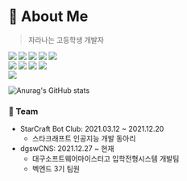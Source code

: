 # 🌱 About Me
> 자라나는 고등학생 개발자
<div>
  <img src="https://img.shields.io/badge/Java-critical?style=for-the-badge&logo=java&logoColor=white"/> 
  <img src="https://img.shields.io/badge/Python-blue?style=for-the-badge&logo=python&logoColor=white"/>
  <img src="https://img.shields.io/badge/Kotlin-blueviolet?style=for-the-badge&logo=kotlin&logoColor=white"/>
  <img src="https://img.shields.io/badge/MySQL-blue?style=for-the-badge&logo=mysql&logoColor=white"/>
  <img src="https://img.shields.io/badge/SpringBoot-green?style=for-the-badge&logo=springboot&logoColor=white"/></br>
  <img src="https://img.shields.io/badge/Postman-orange?style=for-the-badge&logo=PostMan&logoColor=white"/>
  <img src="https://img.shields.io/badge/Docker-blue?style=for-the-badge&logo=Docker&logoColor=white"/>
  <img src="https://img.shields.io/badge/Spring Security-green?style=for-the-badge&logo=springsecurity&logoColor=white"/>
  <img src="https://img.shields.io/badge/git-important?style=for-the-badge&logo=git&logoColor=white"/><br/>
  <img src="https://img.shields.io/badge/React-skyblue?style=for-the-badge&logo=react&logoColor=white"/>
</div>

![Anurag's GitHub stats](https://github-readme-stats.vercel.app/api?username=iqpizza6349&show_icons=true&theme=cobalt)

<h3>📱 Team</h3>

* StarCraft Bot Club: 2021.03.12 ~ 2021.12.20
  * 스타크래프트 인공지능 개발 동아리
* dgswCNS: 2021.12.27 ~ 현재
  * 대구소프트웨어마이스터고 입학전형시스템 개발팀
  * 벡엔드 3기 팀원

<!---
iqpizza6349/iqpizza6349 is a ✨ special ✨ repository because its `README.md` (this file) appears on your GitHub profile.
You can click the Preview link to take a look at your changes.
--->
